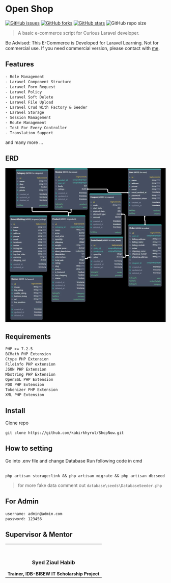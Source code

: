 # Open Shop
[![GitHub issues](https://img.shields.io/github/issues/kabirkhyrul/open-shop?style=for-the-badge)](https://github.com/kabirkhyrul/open-shop/issues) [![GitHub forks](https://img.shields.io/github/forks/kabirkhyrul/open-shop?style=for-the-badge)](https://github.com/kabirkhyrul/open-shop/network) [![GitHub stars](https://img.shields.io/github/stars/kabirkhyrul/open-shop?style=for-the-badge)](https://github.com/kabirkhyrul/open-shop/stargazers) ![GitHub repo size](https://img.shields.io/github/repo-size/kabirkhyrul/open-shop?style=for-the-badge) 
> A basic e-commerce script  for Curious Laravel developer.

Be Advised: This E-Commerce is Developed for Laravel Learning. Not for commercial use. If you need commercial version, please contact with [me](mailto:dev.kabir01@gmail.com).



## Features
	- Role Management
	- Laravel Component Structure
	- Laravel Form Request
	- Laravel Policy 
	- Laravel Soft Delete
	- Laravel File Upload
	- Laravel Crud With Factory & Seeder
	- Laravel Storage
	- Session Management
	- Route Management
	- Test For Every Controller 
	- Translation Support 

and many more ...

## ERD

<img src="ERD.jpg">

## Requirements

	PHP >= 7.2.5
	BCMath PHP Extension
	Ctype PHP Extension
	Fileinfo PHP extension
	JSON PHP Extension
	Mbstring PHP Extension
	OpenSSL PHP Extension
	PDO PHP Extension
	Tokenizer PHP Extension
	XML PHP Extension

## Install

Clone repo

```
git clone https://github.com/kabirkhyrul/ShopNow.git
```

## How to setting 

Go into .env file and change Database 
Run following code in cmd 

```

php artisan storage:link && php artisan migrate && php artisan db:seed
```


	
> for more fake data comment out `database\seeds\DatabaseSeeder.php`



## For Admin
	username: admin@admin.com
	password: 123456

## Supervisor & Mentor
<table style="text-align: center;">
	<tr>
		<td>
			<a href="https://github.com/roobon"><img src="https://avatars1.githubusercontent.com/u/660515?s=460&v=4" alt="" width="150"></a>	
		</td>
		</tr>
	<tr>
		<td>
			<h3>Syed Ziaul Habib</h3>
			<strong>Trainer, IDB-BISEW IT Scholarship  Project</strong>
		</td>
	</tr>
</table>
	
	
	








  




